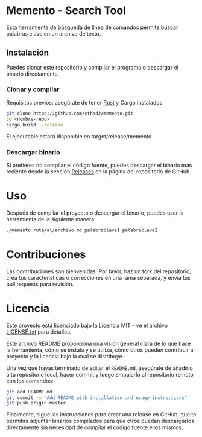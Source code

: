 # Memento - Search Tool

Esta herramienta de búsqueda de línea de comandos permite buscar palabras clave en un archivo de texto.

## Instalación

Puedes clonar este repositorio y compilar el programa o descargar el binario directamente.

### Clonar y compilar

Requisitos previos: asegúrate de tener [Rust](https://www.rust-lang.org/tools/install) y Cargo instalados.

```sh
git clone https://github.com/cthed2/memento.git
cd <nombre-repo>
cargo build --release
```
El ejecutable estará disponible en target/release/memento

### Descargar binario

Si prefieres no compilar el código fuente, puedes descargar el binario más reciente desde la sección [Releases](https://github.com/cthed2/memento/releases/tag/v1.0.0) en la página del repositorio de GitHub.

# Uso

Después de compilar el proyecto o descargar el binario, puedes usar la herramienta de la siguiente manera:

```sh
./memento ruta/al/archivo.md palabraclave1 palabraclave2
```

# Contribuciones

Las contribuciones son bienvenidas. Por favor, haz un fork del repositorio, crea tus características o correcciones en una rama separada, y envía tus pull requests para revisión.

# Licencia

Este proyecto está licenciado bajo la Licencia MIT - ve el archivo [LICENSE.txt](https://github.com/cthed2/memento/blob/master/LICENSE.txt) para detalles.

Este archivo README proporciona una visión general clara de lo que hace la herramienta, cómo se instala y se utiliza, cómo otros pueden contribuir al proyecto y la licencia bajo la cual se distribuye. 

Una vez que hayas terminado de editar el `README.md`, asegúrate de añadirlo a tu repositorio local, hacer commit y luego empujarlo al repositorio remoto con los comandos:

```sh
git add README.md
git commit -m "Add README with installation and usage instructions"
git push origin master
```

Finalmente, sigue las instrucciones para crear una release en GitHub, que te permitirá adjuntar binarios compilados para que otros puedan descargarlos directamente sin necesidad de compilar el código fuente ellos mismos.
